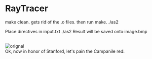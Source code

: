 # RayTracer

make clean. gets rid of the .o files. 
then run make.
./as2

Place directives in input.txt
./as2
Result will be saved onto image.bmp
<br>

<br>
<img src="https://dl.dropboxusercontent.com/u/105935968/raytracerImages/first.jpg" alt="orignal"> 
<br>
Ok, now in honor of Stanford, let's pain the Campanile red.
